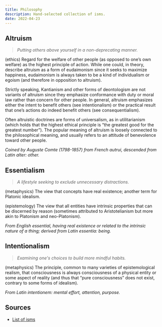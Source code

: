 ```yaml
---
title: Philosophy
description: Hand-selected collection of isms.
date: 2022-04-23
---
```


## Altruism

> _Putting others above yourself in a non-deprecating manner._

(ethics) Regard for the welfare of other people (as opposed to one’s own welfare) as the highest principle of action. While one could, in theory, describe altruism as a form of eudaimonism since it seeks to maximize happiness, eudaimonism is always taken to be a kind of individualism or egoism (and therefore in opposition to altruism).

Strictly speaking, Kantianism and other forms of deontologism are not variants of altruism since they emphasize conformance with duty or moral law rather than concern for other people. In general, altruism emphasizes either the intent to benefit others (see intentionalism) or the practical result that one’s actions do indeed benefit others (see consequentialism).

Often altruistic doctrines are forms of universalism, as in utilitarianism (which holds that the highest ethical principle is “the greatest good for the greatest number”). The popular meaning of altruism is loosely connected to the philosophical meaning, and usually refers to an attitude of benevolence toward other people.

_Coined by Auguste Comte (1798-1857) from French autrui, descended from Latin alter: other._

## Essentialism

> _A lifestyle seeking to exclude unnecessary distractions._

(metaphysics) The view that concepts have real existence; another term for Platonic idealism.

(epistemology) The view that all entities have intrinsic properties that can be discerned by reason (sometimes attributed to Aristotelianism but more akin to Platonism and neo-Platonism).

_From English essential, having real existence or related to the intrinsic nature of a thing; derived from Latin essentia: being._

## Intentionalism

> _Examining one's choices to build more mindful habits._

(metaphysics) The principle, common to many varieties of epistemological realism, that consciousness is always consciousness of a physical entity or some aspect of reality (and thus that “pure consciousness” does not exist, contrary to some forms of idealism).

_From Latin intentionem: mental effort, attention, purpose._

## Sources

- [List of isms](https://ismbook.com/ism-list)
